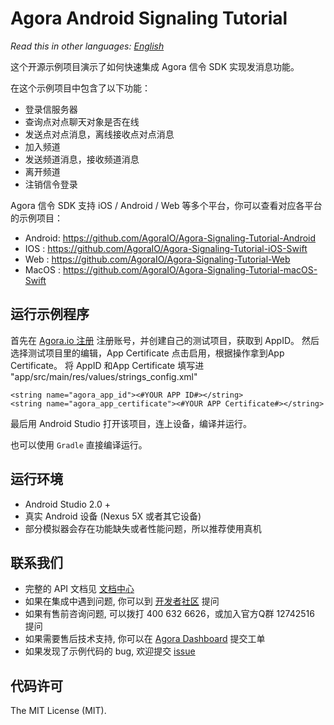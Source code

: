 # Agora Android Signaling Tutorial

*Read this in other languages: [English](README.en.md)*

这个开源示例项目演示了如何快速集成 Agora 信令 SDK 实现发消息功能。

在这个示例项目中包含了以下功能：

- 登录信服务器
- 查询点对点聊天对象是否在线
- 发送点对点消息，离线接收点对点消息
- 加入频道
- 发送频道消息，接收频道消息
- 离开频道
- 注销信令登录

Agora 信令 SDK 支持 iOS / Android / Web 等多个平台，你可以查看对应各平台的示例项目：
- Android: https://github.com/AgoraIO/Agora-Signaling-Tutorial-Android
- IOS    : https://github.com/AgoraIO/Agora-Signaling-Tutorial-iOS-Swift
- Web    : https://github.com/AgoraIO/Agora-Signaling-Tutorial-Web
- MacOS  : https://github.com/AgoraIO/Agora-Signaling-Tutorial-macOS-Swift


## 运行示例程序
首先在 [Agora.io 注册](https://dashboard.agora.io/cn/signup/) 注册账号，并创建自己的测试项目，获取到 AppID。
然后选择测试项目里的编辑，App Certificate 点击启用，根据操作拿到App Certificate。
将 AppID 和App Certificate 填写进 "app/src/main/res/values/strings_config.xml"

```
<string name="agora_app_id"><#YOUR APP ID#></string>
<string name="agora_app_certificate"><#YOUR APP Certificate#></string>
```



最后用 Android Studio 打开该项目，连上设备，编译并运行。

也可以使用 `Gradle` 直接编译运行。

## 运行环境
- Android Studio 2.0 +
- 真实 Android 设备 (Nexus 5X 或者其它设备)
- 部分模拟器会存在功能缺失或者性能问题，所以推荐使用真机

## 联系我们
- 完整的 API 文档见 [文档中心](https://docs.agora.io/cn/)
- 如果在集成中遇到问题, 你可以到 [开发者社区](https://dev.agora.io/cn/) 提问
- 如果有售前咨询问题, 可以拨打 400 632 6626，或加入官方Q群 12742516 提问
- 如果需要售后技术支持, 你可以在 [Agora Dashboard](https://dashboard.agora.io) 提交工单
- 如果发现了示例代码的 bug, 欢迎提交 [issue](https://github.com/AgoraIO/Agora-Android-Tutorial-1to1/issues)

## 代码许可
The MIT License (MIT).
